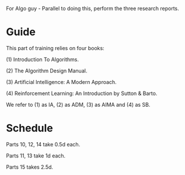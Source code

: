 For Algo guy - Parallel to doing this, perform the three research reports.

# Guide

This part of training relies on four books:

(1) Introduction To Algorithms.

(2) The Algorithm Design Manual.

(3) Artificial Intelligence: A Modern Approach.

(4) Reinforcement Learning: An Introduction by Sutton & Barto.

We refer to (1) as IA, (2) as ADM, (3) as AIMA and (4) as SB.

# Schedule

Parts 10, 12, 14 take 0.5d each.

Parts 11, 13 take 1d each.

Parts 15 takes 2.5d.

